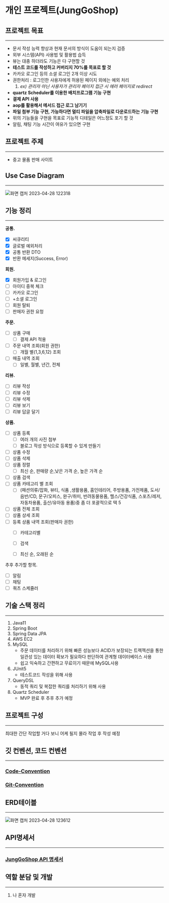 # 개인 프로젝트(JungGoShop)

## **프로젝트 목표**

---

- 문서 작성 능력 향상과 현재 문서의 방식이 도움이 되는지 검증
- 외부 시스템(API) 사용법 및 활용법 습득
- 뷰는 대충 하더라도 기능은 다 구현할 것
- **테스트 코드를 작성하고 커버리지  70%를 목표로 할 것**
- 카카오 로그인 등의 소셜 로그인 2개 이상 시도
- 권한처리 : 로그인한 사용자에게 허용된 페이지 외에는 예외 처리
    1. *ex) 관리자 아닌 사용자가 관리자 페이지 접근 시 에러 페이지로 redirect*
- **quartz Scheduler를 이용한 배치프로그램 기능 구현**
- **결제 API 사용**
- **aop를 활용해서 메서드 접근 로그 남기기**
- **파일 첨부 기능 구현, 가능하다면 멀티 파일을 압축파일로 다운로드하는 기능 구현**
- 위의 기능들을 구현을 목표로 기능적 디테일은 어느정도 포기 할 것
- 알림, 채팅 기능 시간이 여유가 있으면 구현

## **프로젝트 주제**

---

- 중고 물품 판매 사이트

## **Use Case Diagram**

---

![화면 캡처 2023-04-28 122318](https://user-images.githubusercontent.com/115356113/235553586-d1411bf0-894e-44c2-9126-da6fbc7d07ac.png)


## **기능 정리**

---

**공통.**

- [x]  씨큐리티
- [x]  글로벌 예외처리
- [x]  공통 반환 DTO
- [x]  반환 메세지(Success, Error)

**회원.**

- [x]  회원가입 & 로그인
- [ ]  아이디 중복 체크
- [ ]  카카오 로그인
- [ ]  +소셜 로그인
- [ ]  회원 탈퇴
- [ ]  판매자 권한 요청

**주문.**

- [ ]  상품 구매
    - [ ]  결제 API 적용
- [ ]  주문 내역 조회(회원 권한)
    - [ ]  개월 별(1,3,6,12) 조회
- [ ]  매출 내역 조회
    - [ ]  일별, 월별, 년간, 전체

**리뷰.**

- [ ]  리뷰 작성
- [ ]  리뷰 수정
- [ ]  리뷰 삭제
- [ ]  리뷰 보기
- [ ]  리뷰 답글 달기

**상품.**

- [ ]  상품 등록
    - [ ]  여러 개의 사진 첨부
    - [ ]  블로그 작성 방식으로 등록할 수 있게 만들기
- [ ]  상품 수정
- [ ]  상품 삭제
- [ ]  상품 정렬
    - [ ]  최신 순, 판매량 순,낮은 가격 순, 높은 가격 순
- [ ]  상품 검색
- [ ]  상품 카테고리 별 조회
    - [ ]  (패션의류/잡화, 뷰티, 식품 ,생활용품, 홈인테리어, 주방용품, 가전제품, 도서/음반/CD, 문구/오피스, 완구/취미, 반려동물용품, 헬스/건강식품, 스포츠/레저, 자동차용품, 출산/유아동 용품)중 좀 더 포괄적으로 택 5
- [ ]  상품 전체 조회
- [ ]  상품 상세 조회
- [ ]  등록 상품 내역 조회(판매자 권한)
    - [ ]  카테고리별
    - [ ]  검색
    - [ ]  최신 순, 오래된 순
    
    

추후 추가할 항목.

- [ ]  알림
- [ ]  채팅
- [ ]  쿼츠 스케쥴러

## **기술 스택 정리**

---

1. Java11
2. Spring Boot
3. Spring Data JPA
4. AWS EC2
5. MySQL
    - 주문 데이터를 처리하기 위해 빠른 성능보다 ACID가 보장되는 트렉젝션을 통한 일관성 있는 데이터 확보가 필요하다 판단하여 관계형 데이터베이스 사용
    - 쉽고 익숙하고 간편하고 무료이기 때문에 MySQL사용
6. JUnit5
    - 테스트코드 작성을 위해 사용
7. QueryDSL
    - 동적 쿼리 및 복잡한 쿼리를 처리하기 위해 사용
8. Quartz Scheduler
    - MVP 완료 후 추후 추가 예정

## **프로젝트 구성**

---

최대한 간단 작업할 거다 보니 어케 될지 몰라 작업 후 작성 예정

## **깃 컨벤션, 코드 컨벤션**

---
### **[Code-Convention](https://github.com/jihun1362/JungGoShop/wiki/Code-Convention)**
### **[Git-Convention](https://github.com/jihun1362/JungGoShop/wiki/Git-Convention)**


## **ERD테이블**

---
![화면 캡처 2023-04-28 123612](https://user-images.githubusercontent.com/115356113/235553476-b4cc6f40-b179-4158-9e46-52f63b826678.png)

## **API명세서**

---

### [JungGoShop API 명세서](https://www.notion.so/JungGoShop-API-c96599a8534f463ab3adb3ce7032a8f3)

## **역할 분담 및 개발**

---

1. 나 혼자 개발
